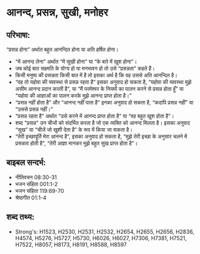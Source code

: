 # आनन्द, प्रसन्न, सुखी, मनोहर #

## परिभाषा: ##

“प्रसन्न होना” अर्थात बहुत आनन्दित होना या अति हर्षित होना। 

* “में आनन्द लेना” अर्थात “में सुखी होना” या “के बारे में खुश होना”।
* जब कोई बात सहमति के योग्य हो या मनभावन हो तो उसे “प्रसन्नता” कहते हैं।
* किसी मनुष्य की प्रसन्नता किसी बात में है तो इसका अर्थ है कि वह उससे अति आनन्दित है।
* “वह तो यहोवा की व्यवस्था से प्रसन्न रहता है” इसका अनुवाद हो सकता है, “यहोवा की व्यवस्था मुझे असीम आनन्द प्रदान करती है”, या “मैं परमेश्वर के नियमों का पालन करने से प्रसन्न होता हूँ” या “यहोवा की आज्ञाओं का पालन करके मुझे आनन्द प्राप्त होता है।”
* “प्रसन्न नहीं होता है” और “आनन्द नहीं पाता है” इनका अनुवाद हो सकता है, “कदापि प्रसन्न नहीं” या “उससे प्रसन्न नहीं।”
* “प्रसन्न रहता है” अर्थात “उसे करने में आनन्द प्राप्त होता है” या “वह बहुत खुश होता है”।
* शब्द "प्रसन्न" उन चीजों को संदर्भित करता है जो एक व्यक्ति को आनन्द मिलता है। इसका अनुवाद “सुख” या “चीज़ें जो खुशी देता है” के रूप में किया जा सकता है।
* “तेरी इच्छापूर्ति मेरा आनन्द है”, इसका अनुवाद हो सकता है, “मुझे तेरी इच्छा के अनुसार चलने में प्रसन्नता होती है”, “तेरी आज्ञा मानकर मुझे बहुत सुख प्राप्त होता है”।

## बाइबल सन्दर्भ: ##

* नीतिवचन 08:30-31
* भजन संहिता 001:1-2
* भजन संहिता 119:69-70
* श्रेष्ठगीत 01:1-4

## शब्द तथ्य: ##

* Strong's: H1523, H2530, H2531, H2532, H2654, H2655, H2656, H2836, H4574, H5276, H5727, H5730, H6026, H6027, H7306, H7381, H7521, H7522, H8057, H8173, H8191, H8588, H8597
